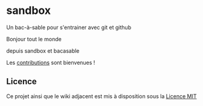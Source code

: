 # sandbox
Un bac-à-sable pour s'entrainer avec git et github

Bonjour tout le monde 

depuis sandbox et bacasable

Les [contributions](CONTRIBUTING.md) sont bienvenues !

## Licence

Ce projet ainsi que le wiki adjacent est mis à disposition sous la
[Licence MIT](LICENSE)

